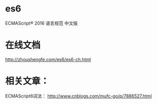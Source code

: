 # es6

ECMAScript® 2016 语言规范 中文版 
 
# 在线文档 
 
http://zhoushengfe.com/es6/es6-ch.html  

# 相关文章：

ECMAScript6词法： http://www.cnblogs.com/mufc-go/p/7886527.html
 
 
